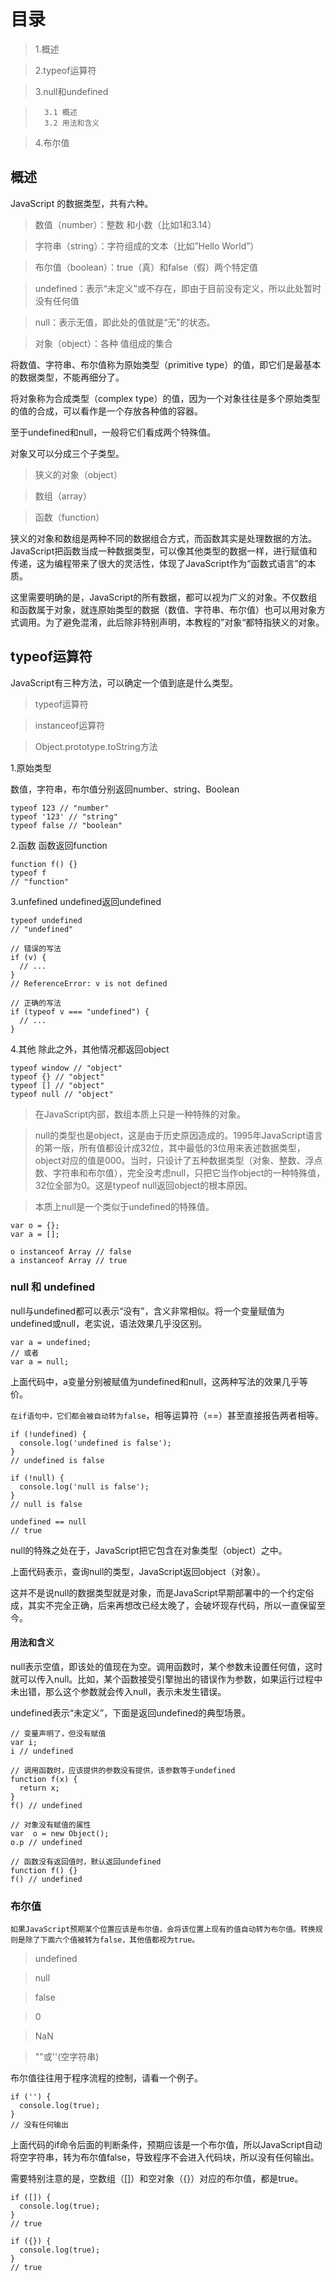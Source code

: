 # 目录 #
> 1.概述

> 2.typeof运算符

> 3.null和undefined

>       3.1 概述
>       3.2 用法和含义

> 4.布尔值

## 概述 ##

JavaScript 的数据类型，共有六种。

> 数值（number）：整数
和小数（比如1和3.14）

> 字符串（string）：字符组成的文本（比如”Hello World”）

> 布尔值（boolean）：true（真）和false（假）两个特定值

> undefined：表示“未定义”或不存在，即由于目前没有定义，所以此处暂时没有任何值

> null：表示无值，即此处的值就是“无”的状态。

> 对象（object）：各种
值组成的集合


将数值、字符串、布尔值称为原始类型（primitive type）的值，即它们是最基本的数据类型，不能再细分了。

将对象称为合成类型（complex type）的值，因为一个对象往往是多个原始类型的值的合成，可以看作是一个存放各种值的容器。

至于undefined和null，一般将它们看成两个特殊值。

对象又可以分成三个子类型。
> 狭义的对象（object）

> 数组（array）

> 函数（function）

狭义的对象和数组是两种不同的数据组合方式，而函数其实是处理数据的方法。JavaScript把函数当成一种数据类型，可以像其他类型的数据一样，进行赋值和传递，这为编程带来了很大的灵活性，体现了JavaScript作为“函数式语言”的本质。

这里需要明确的是，JavaScript的所有数据，都可以视为广义的对象。不仅数组和函数属于对象，就连原始类型的数据（数值、字符串、布尔值）也可以用对象方式调用。为了避免混淆，此后除非特别声明，本教程的”对象“都特指狭义的对象。

## typeof运算符 ##

JavaScript有三种方法，可以确定一个值到底是什么类型。

> typeof运算符

> instanceof运算符

> Object.prototype.toString方法

1.原始类型

数值，字符串，布尔值分别返回number、string、Boolean
```
typeof 123 // "number"
typeof '123' // "string"
typeof false // "boolean"
```
2.函数
函数返回function
```
function f() {}
typeof f
// "function"
```
3.unfefined
undefined返回undefined
```
typeof undefined
// "undefined"
```
```
// 错误的写法
if (v) {
  // ...
}
// ReferenceError: v is not defined

// 正确的写法
if (typeof v === "undefined") {
  // ...
}
```

4.其他
除此之外，其他情况都返回object
```
typeof window // "object"
typeof {} // "object"
typeof [] // "object"
typeof null // "object"
```

> 在JavaScript内部，数组本质上只是一种特殊的对象。

> null的类型也是object，这是由于历史原因造成的。1995年JavaScript语言的第一版，所有值都设计成32位，其中最低的3位用来表述数据类型，object对应的值是000。当时，只设计了五种数据类型（对象、整数、浮点数、字符串和布尔值），完全没考虑null，只把它当作object的一种特殊值，32位全部为0。这是typeof null返回object的根本原因。

> 本质上null是一个类似于undefined的特殊值。

```
var o = {};
var a = [];

o instanceof Array // false
a instanceof Array // true
```

### null 和 undefined ###

null与undefined都可以表示“没有”，含义非常相似。将一个变量赋值为undefined或null，老实说，语法效果几乎没区别。
```
var a = undefined;
// 或者
var a = null;
```
上面代码中，a变量分别被赋值为undefined和null，这两种写法的效果几乎等价。

`在if语句中，它们都会被自动转为false`，相等运算符（==）甚至直接报告两者相等。

```
if (!undefined) {
  console.log('undefined is false');
}
// undefined is false

if (!null) {
  console.log('null is false');
}
// null is false

undefined == null
// true
```
null的特殊之处在于，JavaScript把它包含在对象类型（object）之中。

上面代码表示，查询null的类型，JavaScript返回object（对象）。

这并不是说null的数据类型就是对象，而是JavaScript早期部署中的一个约定俗成，其实不完全正确，后来再想改已经太晚了，会破坏现存代码，所以一直保留至今。

#### 用法和含义 ####

null表示空值，即该处的值现在为空。调用函数时，某个参数未设置任何值，这时就可以传入null。比如，某个函数接受引擎抛出的错误作为参数，如果运行过程中未出错，那么这个参数就会传入null，表示未发生错误。

undefined表示“未定义”，下面是返回undefined的典型场景。
```
// 变量声明了，但没有赋值
var i;
i // undefined

// 调用函数时，应该提供的参数没有提供，该参数等于undefined
function f(x) {
  return x;
}
f() // undefined

// 对象没有赋值的属性
var  o = new Object();
o.p // undefined

// 函数没有返回值时，默认返回undefined
function f() {}
f() // undefined
```

### 布尔值 ###

`如果JavaScript预期某个位置应该是布尔值，会将该位置上现有的值自动转为布尔值。转换规则是除了下面六个值被转为false，其他值都视为true。`

> undefined

> null

> false

> 0

> NaN

> ""或''(空字符串)

布尔值往往用于程序流程的控制，请看一个例子。
```
if ('') {
  console.log(true);
}
// 没有任何输出
```

上面代码的if命令后面的判断条件，预期应该是一个布尔值，所以JavaScript自动将空字符串，转为布尔值false，导致程序不会进入代码块，所以没有任何输出。

需要特别注意的是，空数组（[]）和空对象（{}）对应的布尔值，都是true。

```
if ([]) {
  console.log(true);
}
// true

if ({}) {
  console.log(true);
}
// true
```

